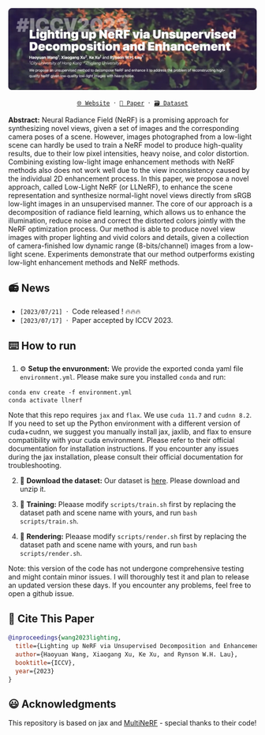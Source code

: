 <div align="center">
  <a href="https://whyy.site/paper/llnerf">
    <img src="imgs/title.webp"/>
  </a>

  [`🌐 Website`](https://whyy.site/paper/llnerf) &nbsp;&centerdot;&nbsp; [`📃 Paper`](https://arxiv.org/abs/2307.10664) &nbsp;&centerdot;&nbsp; [`🗃️ Dataset`](https://drive.google.com/drive/folders/1h-u8DkvuaIvcHZihYIWcqwpURiM32_u3?usp=sharing)
</div>

**Abstract:** Neural Radiance Field (NeRF) is a promising approach for synthesizing novel views, given a set of images and the corresponding camera poses of a scene. However, images photographed from a low-light scene can hardly be used to train a NeRF model to produce high-quality results, due to their low pixel intensities, heavy noise, and color distortion. Combining existing low-light image enhancement methods with NeRF methods also does not work well due to the view inconsistency caused by the individual 2D enhancement process. In this paper, we propose a novel approach, called Low-Light NeRF (or LLNeRF), to enhance the scene representation and synthesize normal-light novel views directly from sRGB low-light images in an unsupervised manner. The core of our approach is a decomposition of radiance field learning, which allows us to enhance the illumination, reduce noise and correct the distorted colors jointly with the NeRF optimization process. Our method is able to produce novel view images with proper lighting and vivid colors and details, given a collection of camera-finished low dynamic range (8-bits/channel) images from a low-light scene. Experiments demonstrate that our method outperforms existing low-light enhancement methods and NeRF methods.

## 📻 News

- `[2023/07/21]` &nbsp;&centerdot;&nbsp; Code released ! 🔥🔥🔥
- `[2023/07/17]` &nbsp;&centerdot;&nbsp; Paper accepted by ICCV 2023.

## ⌨️ How to run

1. ⚙️ **Setup the envuronment:** We provide the exported conda yaml file `environment.yml`. Please make sure you installed `conda` and run:

  ```shell
  conda env create -f environment.yml
  conda activate llnerf
  ```
  Note that this repo requires `jax` and `flax`. We use `cuda 11.7` and `cudnn 8.2`. If you need to set up the Python environment with a different version of cuda+cudnn, we suggest you manually install jax, jaxlib, and flax to ensure compatibility with your cuda environment. Please refer to their official documentation for installation instructions. If you encounter any issues during the jax installation, please consult their official documentation for troubleshooting.


2. 📂 **Download the dataset:** Our dataset is [here](https://drive.google.com/drive/folders/1h-u8DkvuaIvcHZihYIWcqwpURiM32_u3?usp=sharing). Please download and unzip it.

3. 🏃 **Training:** Pleaase modify `scripts/train.sh` first by replacing the dataset path and scene name with yours, and run `bash scripts/train.sh`.

4. 🎥 **Rendering:** Pleaase modify `scripts/render.sh` first by replacing the dataset path and scene name with yours, and run `bash scripts/render.sh`.

Note: this version of the code has not undergone comprehensive testing and might contain minor issues. I will thoroughly test it and plan to release an updated version these days. If you encounter any problems, feel free to open a github issue.

## 🔗 Cite This Paper

```bibtex
@inproceedings{wang2023lighting,
  title={Lighting up NeRF via Unsupervised Decomposition and Enhancement},
  author={Haoyuan Wang, Xiaogang Xu, Ke Xu, and Rynson W.H. Lau},
  booktitle={ICCV},
  year={2023}
}
```

## 😃 Acknowledgments

This repository is based on jax and [MultiNeRF](https://github.com/google-research/multinerf) - special thanks to their code!
